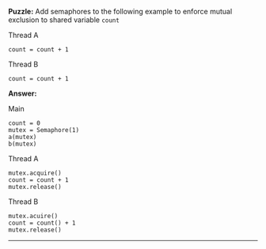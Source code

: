 **Puzzle:** Add semaphores to the following example to enforce mutual exclusion to shared variable `count`

Thread A
```
count = count + 1
```

Thread B
```
count = count + 1
```

**Answer:**

Main
```
count = 0
mutex = Semaphore(1)
a(mutex)
b(mutex)
```

Thread A
```
mutex.acquire()
count = count + 1
mutex.release()
```

Thread B
```
mutex.acuire()
count = count() + 1
mutex.release()
```
------------------------------------





